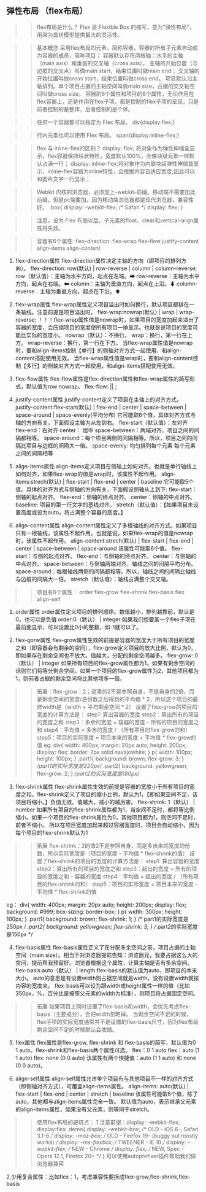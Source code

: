 ## 弹性布局 （flex布局）
>>flex布局是什么？
Flex 是 Flexible Box 的缩写，意为"弹性布局"，用来为盒状模型提供最大的灵活性。

>>基本概念
采用flex布局的元素，简称容器，容器的所有子元素自动成为容器的成员，简称项目；
容器默认存在两根轴：水平的主轴（main axis）和垂直的交叉轴（cross axis）。
  主轴的开始位置（与边框的交叉点）叫做main start，结束位置叫做main end；
  交叉轴的开始位置叫做cross start，结束位置叫做cross end。
项目默认沿主轴排列。单个项目占据的主轴空间叫做main size，占据的交叉轴空间叫做cross size。
容器的6个属性和项目的6个属性，无论作用在flex容器上，还是作用在flex子项，都是控制的flex子项的呈现，只是前者控制的是整体，后者控制的是个体。

>>任何一个容器都可以指定为 Flex 布局。
div{display:flex;}

>>行内元素也可以使用 Flex 布局。
span{display:inline-flex;}

>>flex 与 inline-flex的区别？
display: flex; 将对象作为弹性伸缩盒显示，flex容器保持块状特性，宽度默认100%，会像块级元素一样默认占满一行；
display: inline-flex;将对象作为内联块级弹性伸缩盒显示，inline-flex容器为inline特性，会根据内容自适应宽度,因此可以和图片文字一行显示；

>>Webkit 内核的浏览器，必须加上-webkit-前缀。移动端不需要加此前缀，但是pc端要加，因为移动端浏览器都是现代浏览器，兼容性好。
.box{
  display: -webkit-flex; /* Safari */
  display: flex;
}

>>注意，设为 Flex 布局以后，子元素的float、clear和vertical-align属性将失效。

>>容器有6个属性:
flex-direction:
flex-wrap
flex-flow
justify-content
align-items
align-content

1. flex-direction属性
flex-direction属性决定主轴的方向（即项目的排列方向）。
flex-direction: row(默认) | row-reverse | column | column-reverse;
  row（默认值）：主轴为水平方向，起点在左端。➡
  row-reverse：主轴为水平方向，起点在右端。⬅
  column：主轴为垂直方向，起点在上沿。⬇
  column-reverse：主轴为垂直方向，起点在下沿。⬆

2. flex-wrap属性
flex-wrap属性定义项目溢出时如何换行，默认项目都排在一条轴线。注意前提是项目溢出时。
flex-wrap:nowrap(默认) | wrap | wrap-reverse;
！！！flex-wrap属性值是nowrap时，如果项目的宽度加起来溢出了容器的宽度，会压缩项目的宽度使所有项目一排显示。也就是说项目的宽度可能比实际的宽度小。
  nowrap（默认）：不换行。
  wrap：换行，第一行在上方。
  wrap-reverse：换行，第一行在下方。
  当flex-wrap属性值是nowrap时，要和align-items控制【单行】的侧轴对齐方式一起使用，和align-content搭配使用无效。
  当flex-wrap属性值是wrap时，要和align-content控制【多行】的侧轴对齐方式一起使用，和align-items搭配使用无效。

3. flex-flow属性
flex-flow属性是flex-direction属性和flex-wrap属性的简写形式，默认值为row nowrap。
flex-flow: <flex-direction> || <flex-wrap>;

4. justify-content属性
justify-content定义了项目在主轴上的对齐方式。
justify-content:flex-start(默认) | flex-end | center | space-between | space-around | space-evenly(平均分布)
它可能取6个值，具体对齐方式与轴的方向有关。下面假设主轴为从左到右。
  flex-start（默认值）：左对齐
  flex-end：右对齐
  center： 居中
  space-between：两端对齐，项目之间的间隔都相等。
  space-around：每个项目两侧的间隔相等。所以，项目之间的间隔比项目与边框的间隔大一倍。
  space-evenly: 均匀排列每个元素 每个元素之间的间隔相等

5. align-items属性
align-items定义项目在侧轴上如何对齐。也就是单行轴线上如何对齐，如果flex-wrap的值是wrap时，该属性不起作用。
align-items:strech(默认) | flex-start | flex-end | center | baseline 
  它可能取5个值。具体的对齐方式与侧轴的方向有关，下面假设侧轴从上到下:
  flex-start：侧轴的起点对齐。
  flex-end：侧轴的终点对齐。
  center：侧轴的中点对齐。
  baseline: 项目的第一行文字的基线对齐。
  stretch（默认值）：【如果项目未设置高度或设为auto，将占满整个容器的高度。】

6. align-content属性
align-content属性定义了多根轴线的对齐方式。如果项目只有一根轴线，该属性不起作用。也就是说，如果flex-wrap的值是nowrap时，该属性不起作用。
align-content:strech(默认) | flex-start | flex-end | center | space-between | space-around
该属性可能取6个值。
  flex-start：与侧的起点对齐。
  flex-end：与侧轴的终点对齐。
  center：与侧轴的中点对齐。
  space-between：与侧轴两端对齐，轴线之间的间隔平均分布。
  space-around：每根轴线两侧的间隔都相等。所以，轴线之间的间隔比轴线与边框的间隔大一倍。
  stretch（默认值）：轴线占满整个交叉轴。

>>项目有6个属性：
order
flex-grow
flex-shrink
flex-basis
flex
align-self

1. order属性
order属性定义项目的排列顺序。数值越小，排列越靠前，默认是0。也可以是负值
order:0（默认） | integer
如果我们想要某一个flex子项在最前面显示，可以设置比0小的整数，如-1就可以了。

2. flex-gorw属性
flex-grow属性生效的前提是容器的宽度大于所有项目的宽度之和（即容器会有剩余的空间），flex-grow定义项目的放大比例，默认为0，即如果存在剩余空间也不放大。值越大，分配的剩余空间越多。
flex-grow: 0（默认） | integer
如果所有项目的flex-grow属性都为1，如果有剩余空间的话则它们将等分剩余空间。如果一个项目的flex-grow属性为2，其他项目都为1，则前者占据的剩余空间将比其他项多一倍。

>>拓展：flex-grow：2；这里的2不是参照自身，不是自身的2倍，而是剩余空间的宽度/总份数之后得到的平均值 * 2，所以这个项目的最终width是（width + 平均剩余空间 * 2）
设置了flex-grow的项目的宽度的计算方法是：
step1: 算出容器的宽度
step2：算出所有的项目的宽度之和
step3：多余的宽度 = 容器的宽度 - 所有的项目的宽度之和
step4：平均值 = 多余的宽度 / （所有项目的flex-grow的和）
step5：项目的实际宽度 = 项目本来的宽度 +  平均值 * flex-grow的值
eg:
div{
  width: 400px;
  margin: 20px auto;
  height: 200px;
  display: flex;
  border: 2px solid navajowhite;
}
p{
  width: 100px;
  height: 100px;
}
.part1{
  background: brown;
  flex-grow: 3;
}
/*part1的实际宽度是220px*/
.part2{
  background: yellowgreen;
  flex-grow: 2;
}
/*part2的实际宽度是180px*/

3. flex-shrink属性
flex-shrink属性生效的前提是容器的宽度小于所有项目的宽度之和。flex-shrink定义了项目的缩小比例，默认为1，【即如果空间不足，该项目将缩小。】负值无效。值越大，减小的越厉害。
flex-shrink: 1（默认） | number
如果所有项目的flex-shrink属性都为1，当空间不足时，都将等比例缩小。如果一个项目的flex-shrink属性为0，其他项目都为1，则空间不足时，前者不缩小。
所以在项目宽度加起来超过容器宽度时，项目会自动缩小，因为每个项目的flex-shrink默认为1

>>拓展 flex-shrink：2的值2不是参照自身，而是多出来的宽度的份数，所以实际宽度是（项目的宽度 - 平均值 * flex-shrink的值）
设置了flex-shrink的项目的宽度的计算方法是：
step1: 算出容器的宽度
step2：算出所有的项目的宽度之和
step3：超出的宽度 = 所有的项目的宽度之和 - 容器的宽度
step4：平均值 = 超出的宽度 / （所有项目的flex-shrink的和）
step5：项目的实际宽度 = 项目本来的宽度 - 平均值 * flex-shrink的值

eg：
div{
  width: 400px;
  margin: 20px auto;
  height: 200px;
  display: flex;
  background: #999;
  box-sizing: border-box;
}
p{
  width: 300px;
  height: 100px;
}
.part1{
  background: brown;
  flex-shrink: 1;
}
/* part1的实际宽度是250px */
.part2{
  background: yellowgreen;
  flex-shrink: 3;
}
/* part2的实际宽度是150px */

4. flex-basis属性
flex-basis属性定义了在分配多余空间之前，项目占据的主轴空间（main size）。相当于对浏览器提前告知：浏览器兄，我要占据这么大的空间，提前帮我预留好。浏览器根据这个属性，计算主轴是否有多余空间。
flex-basis:auto（默认） | length
flex-basis的默认值为auto，即项目的本来大小。
auto的意思是有设置width则占据空间就是width，没有设置width就按内容的宽度来。
flex-basis可以设为跟width或height属性一样的值（比如350px，%，百分比是按照父元素的width为标准），则项目将占据固定空间。

>>拓展
如果项目上同时设置了flex-basis和width，会优先考虑flex-basis（主要成分），会把width忽略掉。
当剩余空间不足的时候，flex子项的实际宽度通常并不是设置的flex-basis尺寸，因为flex布局剩余空间不足的时候默认会收缩。

5. flex属性
flex属性是flex-grow, flex-shrink 和 flex-basis的简写，默认值为0 1 auto。flex-shrink和flex-basis两个属性可选。
flex：0 1 auto
flex：auto (1 1 auto)
flex: none (0 0 auto)
该属性有两个快捷值：auto (1 1 auto) 和 none (0 0 auto)。


6. align-self属性
align-self属性允许单个项目有与其他项目不一样的对齐方式（即侧轴对齐方式），可覆盖align-items属性。
align-items: auto(默认) | flex-start | flex-end | center | stretch | baseline
该属性可能取6个值，除了auto，其他都与align-items属性完全一致。
默认值为auto，表示继承父元素的align-items属性，如果没有父元素，则等同于stretch。

>>使用flex布局的避坑点：
1.注意前缀：display: -webkit-flex; display:flex
.demo{
  display: -webkit-box;      /* OLD - iOS 6-, Safari 3.1-6 */
  display: -moz-box;         /* OLD - Firefox 19- (buggy but mostly works) */
  display: -ms-flexbox;      /* TWEENER - IE 10 */
  display: -webkit-flex;     /* NEW - Chrome */
  display: flex;             /* NEW, Spec - Opera 12.1, Firefox 20+ */
}
可以使用autoprefixer插件帮助我们做浏览器兼容

2.少用复合属性：比如flex：1，考虑兼容性要拆成flex-grow,flex-shrink,flex-basis